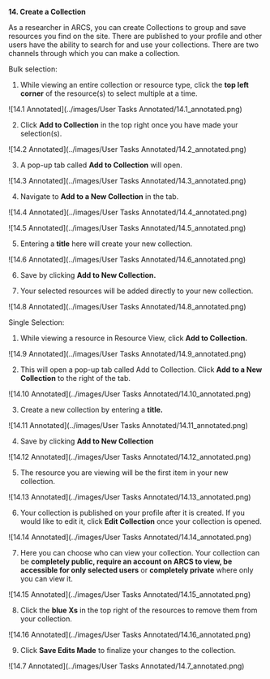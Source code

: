**14. Create a Collection**

As a researcher in ARCS, you can create Collections to group and save resources you find on the site. There are published to your profile and other users have the ability to search for and use your collections. There are two channels through which you can make a collection.

Bulk selection:

1. While viewing an entire collection or resource type, click the **top left corner** of the resource(s) to select multiple at a time.

![14.1 Annotated](../images/User Tasks Annotated/14.1_annotated.png)

2. Click **Add to Collection** in the top right once you have made your selection(s).

![14.2 Annotated](../images/User Tasks Annotated/14.2_annotated.png)

3. A pop-up tab called **Add to Collection** will open.

![14.3 Annotated](../images/User Tasks Annotated/14.3_annotated.png)

4. Navigate to **Add to a New Collection** in the tab.

![14.4 Annotated](../images/User Tasks Annotated/14.4_annotated.png)

![14.5 Annotated](../images/User Tasks Annotated/14.5_annotated.png)

5. Entering a **title** here will create your new collection.

![14.6 Annotated](../images/User Tasks Annotated/14.6_annotated.png)

6. Save by clicking **Add to New Collection.**

7. Your selected resources will be added directly to your new collection.

![14.8 Annotated](../images/User Tasks Annotated/14.8_annotated.png)

Single Selection:

1. While viewing a resource in Resource View, click **Add to Collection.**

![14.9 Annotated](../images/User Tasks Annotated/14.9_annotated.png)

2. This will open a pop-up tab called Add to Collection. Click **Add to a New Collection** to the right of the tab.

![14.10 Annotated](../images/User Tasks Annotated/14.10_annotated.png)

3. Create a new collection by entering a **title.**

![14.11 Annotated](../images/User Tasks Annotated/14.11_annotated.png)

4. Save by clicking **Add to New Collection**

![14.12 Annotated](../images/User Tasks Annotated/14.12_annotated.png)

5. The resource you are viewing will be the first item in your new collection.

![14.13 Annotated](../images/User Tasks Annotated/14.13_annotated.png)

6. Your collection is published on your profile after it is created. If you would like to edit it, click **Edit Collection** once your collection is opened.

![14.14 Annotated](../images/User Tasks Annotated/14.14_annotated.png)

7. Here you can choose who can view your collection. Your collection can be **completely public, require an account on ARCS to view, be accessible for only selected users** or **completely private** where only you can view it.

![14.15 Annotated](../images/User Tasks Annotated/14.15_annotated.png)

8. Click the **blue Xs** in the top right of the resources to remove them from your collection.

![14.16 Annotated](../images/User Tasks Annotated/14.16_annotated.png)

9. Click **Save Edits Made** to finalize your changes to the collection.

![14.7 Annotated](../images/User Tasks Annotated/14.7_annotated.png)
